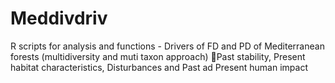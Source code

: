 # Meddivdriv
R scripts for analysis and functions - Drivers of FD and PD of Mediterranean forests (multidiversity and muti taxon approach) 🌳Past stability, Present habitat characteristics, Disturbances and Past ad Present human impact 
